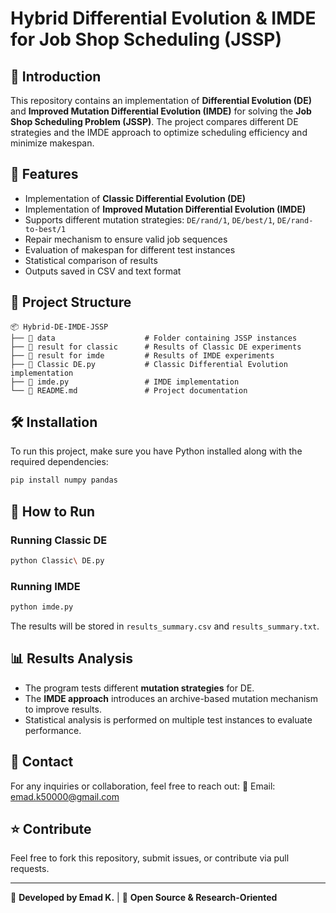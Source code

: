 # Hybrid Differential Evolution & IMDE for Job Shop Scheduling (JSSP)

## 📌 Introduction
This repository contains an implementation of **Differential Evolution (DE)** and **Improved Mutation Differential Evolution (IMDE)** for solving the **Job Shop Scheduling Problem (JSSP)**. The project compares different DE strategies and the IMDE approach to optimize scheduling efficiency and minimize makespan.

## 🚀 Features
- Implementation of **Classic Differential Evolution (DE)**
- Implementation of **Improved Mutation Differential Evolution (IMDE)**
- Supports different mutation strategies: `DE/rand/1`, `DE/best/1`, `DE/rand-to-best/1`
- Repair mechanism to ensure valid job sequences
- Evaluation of makespan for different test instances
- Statistical comparison of results
- Outputs saved in CSV and text format

## 📂 Project Structure
```
📦 Hybrid-DE-IMDE-JSSP
├── 📁 data                    # Folder containing JSSP instances
├── 📁 result for classic      # Results of Classic DE experiments
├── 📁 result for imde         # Results of IMDE experiments
├── 📜 Classic DE.py           # Classic Differential Evolution implementation
├── 📜 imde.py                 # IMDE implementation
└── 📜 README.md               # Project documentation
```

## 🛠️ Installation
To run this project, make sure you have Python installed along with the required dependencies:

```sh
pip install numpy pandas
```

## 📌 How to Run
### Running Classic DE
```sh
python Classic\ DE.py
```
### Running IMDE
```sh
python imde.py
```

The results will be stored in `results_summary.csv` and `results_summary.txt`.

## 📊 Results Analysis
- The program tests different **mutation strategies** for DE.
- The **IMDE approach** introduces an archive-based mutation mechanism to improve results.
- Statistical analysis is performed on multiple test instances to evaluate performance.

## 📧 Contact
For any inquiries or collaboration, feel free to reach out:
📩 Email: [emad.k50000@gmail.com](mailto:emad.k50000@gmail.com)

## ⭐ Contribute
Feel free to fork this repository, submit issues, or contribute via pull requests.

---
🔹 **Developed by Emad K.** | 🔹 **Open Source & Research-Oriented**

